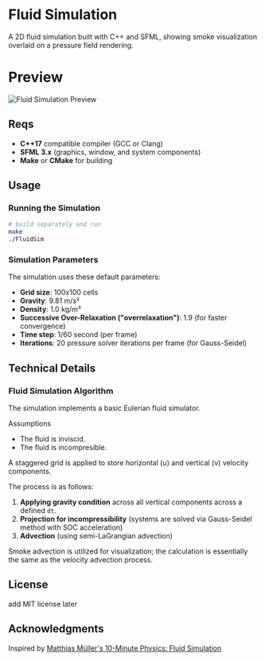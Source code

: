 # Fluid Simulation

A 2D fluid simulation built with C++ and SFML, showing smoke visualization overlaid on a pressure field rendering.

# Preview
![Fluid Simulation Preview](assets/pre.gif)



## Reqs

- **C++17** compatible compiler (GCC or Clang)
- **SFML 3.x** (graphics, window, and system components)
- **Make** or **CMake** for building

## Usage

### Running the Simulation
```bash
# build separately and run
make
./FluidSim
```


### Simulation Parameters

The simulation uses these default parameters:
- **Grid size**: 100x100 cells
- **Gravity**: 9.81 m/s²
- **Density**: 1.0 kg/m³
- **Successive Over-Relaxation ("overrelaxation")**: 1.9 (for faster convergence)
- **Time step**: 1/60 second (per frame)
- **Iterations**: 20 pressure solver iterations per frame (for Gauss-Seidel)


## Technical Details

### Fluid Simulation Algorithm

The simulation implements a basic Eulerian fluid simulator. 

Assumptions
- The fluid is inviscid.
- The fluid is incompresible.

A staggered grid is applied to store horizontal (u) and vertical (v) velocity components. 

The process is as follows:

1. **Applying gravity condition** across all vertical components across a defined ```dt```.
2. **Projection for incompressibility** (systems are solved via Gauss-Seidel method with SOC acceleration)
3. **Advection** (using semi-LaGrangian advection)


Smoke advection is utilized for visualization; the calculation is essentially the same as the velocity advection process.


## License

add MIT license later

## Acknowledgments

 Inspired by [Matthias Müller's 10-Minute Physics: Fluid Simulation](https://matthias-research.github.io/pages/tenMinutePhysics/17-fluidSim.pdf)
